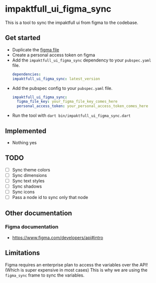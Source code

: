 # impaktfull_ui_figma_sync

This is a tool to sync the impaktfull ui from figma to the codebase.

## Get started

- Duplicate the [figma file](https://www.figma.com/design/HE5iRqsLnYb9DpHIAyVN4C/impaktfull-ui---figma-sync---starter)
- Create a personal access token on figma
- Add the `impaktfull_ui_figma_sync` dependency to your `pubspec.yaml` file.
  ```yaml
  dependencies:
  impaktfull_ui_figma_sync: latest_version
  ```
- Add the pubspec config to your `pubspec.yaml` file.
  ```yaml
  impaktfull_ui_figma_sync:
    figma_file_key: your_figma_file_key_comes_here
    personal_access_token: your_personal_access_token_comes_here
  ```
- Run the tool with `dart bin/impaktfull_ui_figma_sync.dart`

## Implemented

- Nothing yes

## TODO

- [ ] Sync theme colors
- [ ] Sync dimensions
- [ ] Sync text styles
- [ ] Sync shadows
- [ ] Sync icons
- [ ] Pass a node id to sync only that node

## Other documentation

### Figma documentation

- https://www.figma.com/developers/api#intro

## Limitations

Figma requires an enterprise plan to access the variables over the API! (Which is super expensive in most cases) This is why we are using the `figma_sync` frame to sync the variables.
